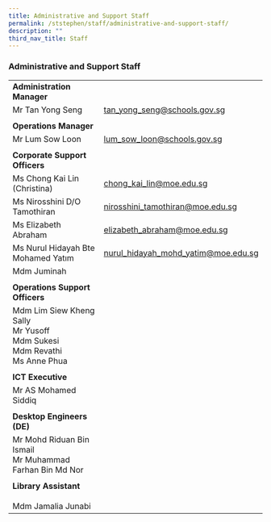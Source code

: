 ```yaml
---
title: Administrative and Support Staff
permalink: /ststephen/staff/administrative-and-support-staff/
description: ""
third_nav_title: Staff
---
```

### Administrative and Support Staff

|  	|  	|
|---	|---	|
| **Administration Manager** |  |
| Mr Tan Yong Seng 	| tan_yong_seng@schools.gov.sg 	|
|  	|  	|
| **Operations Manager**   |  |
| Mr Lum Sow Loon 	| lum_sow_loon@schools.gov.sg 	|
|  	|  	|
| **Corporate Support Officers**  |
| Ms Chong Kai Lin (Christina)  | chong_kai_lin@moe.edu.sg  |
| Ms Nirosshini D/O Tamothiran 	| nirosshini_tamothiran@moe.edu.sg 	|
| Ms Elizabeth Abraham  | elizabeth_abraham@moe.edu.sg  |
| Ms Nurul Hidayah Bte Mohamed Yatım  | nurul_hidayah_mohd_yatim@moe.edu.sg 	|
| Mdm Juminah 	|  |
|  	|  	|
| **Operations Support Officers**   |
| Mdm Lim Siew Kheng Sally<br>Mr Yusoff<br>Mdm Sukesi<br>Mdm Revathi<br>Ms Anne Phua 	|  	|
|  	|  	|
| **ICT Executive**   |
| Mr AS Mohamed Siddiq 	|  	|
|  	|  	|
| **Desktop Engineers (DE)**  |
| Mr Mohd Riduan Bin Ismail<br>Mr Muhammad Farhan Bin Md Nor 	|  	|
|  	|  	|
| **Library Assistant**<br><br>Mdm Jamalia Junabi 	|  	|
